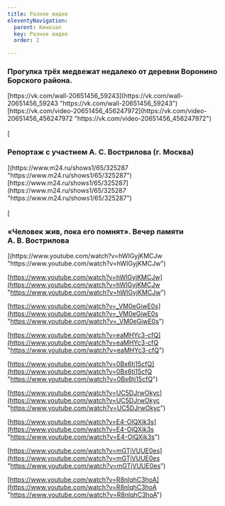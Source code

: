 ```yaml
---
title: Разное видео
eleventyNavigation:
  parent: Кинозал
  key: Разное видео
  order: 2

---
```

  
  
  
<h3><p>Прогулка трёх медвежат недалеко от&nbsp;деревни Воронино Борского района.</p></h3>[https://vk.com/wall-20651456_59243](https://vk.com/wall-20651456_59243 "https://vk.com/wall-20651456_59243")  
[https://vk.com/video-20651456_456247972](https://vk.com/video-20651456_456247972 "https://vk.com/video-20651456_456247972")  
<br>  
</br>  
[<h3><p>Репортаж с участием <nobr>А. C. Вострилова</nobr> (г. Москва)</p></h3>](https://www.m24.ru/shows1/65/325287 "https://www.m24.ru/shows1/65/325287")  
[https://www.m24.ru/shows1/65/325287](https://www.m24.ru/shows1/65/325287 "https://www.m24.ru/shows1/65/325287")  
<br>  
</br>  
[<h3><p>«Человек жив, пока его помнят». Вечер памяти <nobr>А. В. Вострилова</nobr></p></h3>](https://www.youtube.com/watch?v=hWIGyjKMCJw "https://www.youtube.com/watch?v=hWIGyjKMCJw")

[https://www.youtube.com/watch?v=hWIGyjKMCJw](https://www.youtube.com/watch?v=hWIGyjKMCJw "https://www.youtube.com/watch?v=hWIGyjKMCJw")

[https://www.youtube.com/watch?v=_VM0eGiwE0s](https://www.youtube.com/watch?v=_VM0eGiwE0s "https://www.youtube.com/watch?v=_VM0eGiwE0s")

[https://www.youtube.com/watch?v=eaMHYc3-cfQ](https://www.youtube.com/watch?v=eaMHYc3-cfQ "https://www.youtube.com/watch?v=eaMHYc3-cfQ")

[https://www.youtube.com/watch?v=0Bx6tj15cfQ](https://www.youtube.com/watch?v=0Bx6tj15cfQ "https://www.youtube.com/watch?v=0Bx6tj15cfQ")

[https://www.youtube.com/watch?v=UC5DJrwOkyc](https://www.youtube.com/watch?v=UC5DJrwOkyc "https://www.youtube.com/watch?v=UC5DJrwOkyc")

[https://www.youtube.com/watch?v=E4-OlQXik3s](https://www.youtube.com/watch?v=E4-OlQXik3s "https://www.youtube.com/watch?v=E4-OlQXik3s")

[https://www.youtube.com/watch?v=mGTjVUUE0es](https://www.youtube.com/watch?v=mGTjVUUE0es "https://www.youtube.com/watch?v=mGTjVUUE0es")

[https://www.youtube.com/watch?v=R8nlqhC3hoA](https://www.youtube.com/watch?v=R8nlqhC3hoA "https://www.youtube.com/watch?v=R8nlqhC3hoA")